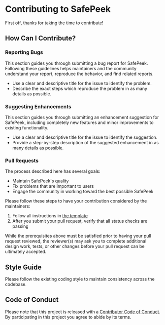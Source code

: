 # Contributing to SafePeek

First off, thanks for taking the time to contribute!

## How Can I Contribute?

### Reporting Bugs

This section guides you through submitting a bug report for SafePeek. Following these guidelines helps maintainers and the community understand your report, reproduce the behavior, and find related reports.

- Use a clear and descriptive title for the issue to identify the problem.
- Describe the exact steps which reproduce the problem in as many details as possible.

### Suggesting Enhancements

This section guides you through submitting an enhancement suggestion for SafePeek, including completely new features and minor improvements to existing functionality.

- Use a clear and descriptive title for the issue to identify the suggestion.
- Provide a step-by-step description of the suggested enhancement in as many details as possible.

### Pull Requests

The process described here has several goals:

- Maintain SafePeek's quality
- Fix problems that are important to users
- Engage the community in working toward the best possible SafePeek

Please follow these steps to have your contribution considered by the maintainers:

1. Follow all instructions in [the template](PULL_REQUEST_TEMPLATE.md)
2. After you submit your pull request, verify that all status checks are passing

While the prerequisites above must be satisfied prior to having your pull request reviewed, the reviewer(s) may ask you to complete additional design work, tests, or other changes before your pull request can be ultimately accepted.

## Style Guide

Please follow the existing coding style to maintain consistency across the codebase.

## Code of Conduct

Please note that this project is released with a [Contributor Code of Conduct](CODE_OF_CONDUCT.md). By participating in this project you agree to abide by its terms.